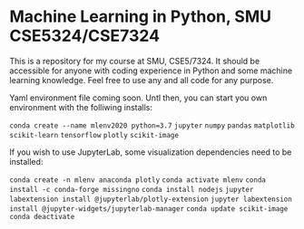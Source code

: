 # Machine Learning in Python, SMU CSE5324/CSE7324
This is a repository for my course at SMU, CSE5/7324. It should be accessible for anyone with coding experience in Python and some machine learning knowledge. Feel free to use any and all code for any purpose. 


Yaml environment file coming soon. Untl then, you can start you own environment with the folliwing installs:

`conda create --name mlenv2020 python=3.7`
`jupyter` 
`numpy`
`pandas`
`matplotlib`
`scikit-learn`
`tensorflow`
`plotly`
`scikit-image`

If you wish to use JupyterLab, some visualization dependencies need to be installed:

`conda create -n mlenv anaconda plotly`
`conda activate mlenv`
`conda install -c conda-forge missingno`
`conda install nodejs`
`jupyter labextension install @jupyterlab/plotly-extension`
`jupyter labextension install @jupyter-widgets/jupyterlab-manager`
`conda update scikit-image`
`conda deactivate` 